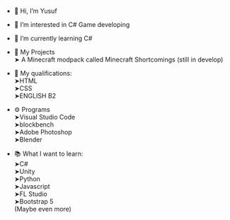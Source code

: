 - 👋 Hi, I’m Yusuf<br>
- 👀 I’m interested in C# Game developing<br>
- 🌱 I’m currently learning C#<br>
- 📝 My Projects<br>
  ➤ A Minecraft modpack called Minecraft Shortcomings (still in develop)<br>
- 📖 My qualifications: <br>
  ➤HTML<br>
  ➤CSS<br>
  ➤ENGLISH B2<br>
- ⚙️ Programs<br>
  ➤Visual Studio Code<br>
  ➤blockbench<br>
  ➤Adobe Photoshop<br>
  ➤Blender<br>
  
- 📚 What I want to learn:<br>
  ➤C#<br>
  ➤Unity<br>
  ➤Python<br>
  ➤Javascript<br>
  ➤FL Studio<br>
  ➤Bootstrap 5<br>
  (Maybe even more)

<!---
YuperTR/YuperTR is a ✨ special ✨ repository because its `README.md` (this file) appears on your GitHub profile.
You can click the Preview link to take a look at your changes.
--->
